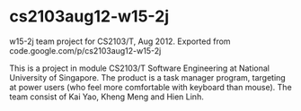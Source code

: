 # cs2103aug12-w15-2j
w15-2j team project for CS2103/T, Aug 2012. Exported from code.google.com/p/cs2103aug12-w15-2j


This is a project in module CS2103/T Software Engineering at National University of Singapore.
The product is a task manager program, targeting at power users (who feel more comfortable with keyboard than mouse). The team consist of Kai Yao, Kheng Meng and Hien Linh.
